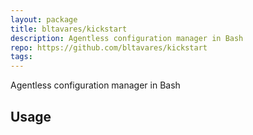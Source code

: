```yaml
---
layout: package
title: bltavares/kickstart
description: Agentless configuration manager in Bash
repo: https://github.com/bltavares/kickstart
tags:
---
```

 
Agentless configuration manager in Bash
 
## Usage
 
